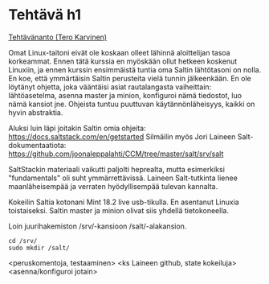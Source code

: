 # Tehtävä h1
[Tehtävänanto (Tero Karvinen)](http://terokarvinen.com/2018/aikataulu-%E2%80%93-palvelinten-hallinta-ict4tn022-4-ti-5-ke-5-loppukevat-2018-5p#h1)

Omat Linux-taitoni eivät ole koskaan olleet lähinnä aloittelijan tasoa korkeammat. Ennen tätä kurssia en myöskään ollut hetkeen koskenut Linuxiin, ja ennen kurssin ensimmäistä tuntia oma Saltin lähtötasoni on nolla. En koe, että ymmärtäisin Saltin perusteita vielä tunnin jälkeenkään. En ole löytänyt ohjetta, joka vääntäisi asiat rautalangasta vaiheittain: lähtöasetelma, asenna master ja minion, konfiguroi nämä tiedostot, luo nämä kansiot jne. Ohjeista tuntuu puuttuvan käytännönläheisyys, kaikki on hyvin abstraktia.

Aluksi luin läpi joitakin Saltin omia ohjeita: https://docs.saltstack.com/en/getstarted 
Silmäilin myös Jori Laineen Salt-dokumentaatiota: https://github.com/joonaleppalahti/CCM/tree/master/salt/srv/salt

SaltStackin materiaali vaikutti paljolti heprealta, mutta esimerkiksi "fundamentals" oli suht ymmärrettävissä. Laineen Salt-tutkinta lienee maanläheisempää ja verraten hyödyllisempää tulevan kannalta.

Kokeilin Saltia kotonani Mint 18.2 live usb-tikulla. En asentanut Linuxia toistaiseksi. Saltin master ja minion olivat siis yhdellä tietokoneella.

<master ja minion>



Loin juurihakemiston /srv/-kansioon /salt/-alakansion.

```
cd /srv/
sudo mkdir /salt/
```
<peruskomentoja, testaaminen>
<ks Laineen github, state kokeiluja>
<grains>
<asenna/konfiguroi jotain>
